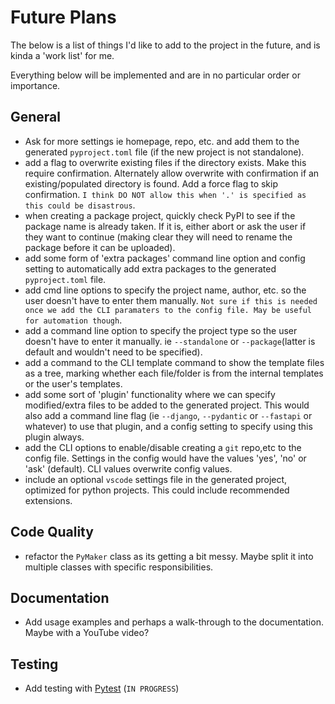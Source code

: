 # Future Plans

The below is a list of things I'd like to add to the project in the future, and
is kinda a 'work list' for me.

Everything below will be implemented and are in no particular order or
importance.

## General

- Ask for more settings ie homepage, repo, etc. and add them to the generated
  `pyproject.toml` file (if the new project is not standalone).
- add a flag to overwrite existing files if the directory exists. Make this
  require confirmation. Alternately allow overwrite with confirmation if an
  existing/populated directory is found. Add a force flag to skip confirmation.
  `I think DO NOT allow this when '.' is specified as this could be disastrous`.
- when creating a package project, quickly check PyPI to see if the package name
  is already taken. If it is, either abort or ask the user if they want to
  continue (making clear they will need to rename the package before it can be
  uploaded).
- add some form of 'extra packages' command line option and config setting to
  automatically add extra packages to the generated `pyproject.toml` file.
- add cmd line options to specify the project name, author, etc. so the user
  doesn't have to enter them manually. `Not sure if this is needed once we add
  the CLI paramaters to the config file. May be useful for automation though`.
- add a command line option to specify the project type so the user doesn't have
  to enter it manually. ie `--standalone` or `--package`(latter is default and
  wouldn't need to be specified).
- add a command to the CLI template command to show the template files as a
  tree, marking whether each file/folder is from the internal templates or the
  user's templates.
- add some sort of 'plugin' functionality where we can specify modified/extra
  files to be added to the generated project. This would also add a command line
  flag (ie `--django`, `--pydantic` or `--fastapi` or whatever) to use that
  plugin, and a config setting to specify using this plugin always.
- add the CLI options to enable/disable creating a `git` repo,etc to the config
  file. Settings in the config would have the values 'yes', 'no' or 'ask'
  (default). CLI values overwrite config values.
- include an optional `vscode` settings file in the generated project, optimized
  for python projects. This could include recommended extensions.

## Code Quality

- refactor the `PyMaker` class as its getting a bit messy. Maybe split it into
  multiple classes with specific responsibilities.

## Documentation

- Add usage examples and perhaps a walk-through to the documentation. Maybe
  with a YouTube video?

## Testing

- Add testing with [Pytest](https://pytest.org) (`IN PROGRESS`)

